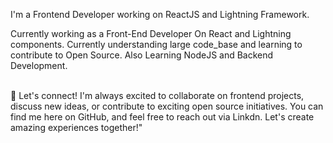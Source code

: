 I'm a Frontend Developer working on ReactJS and Lightning Framework.

Currently working as a Front-End Developer On React and Lightning components. Currently understanding large code_base and learning to contribute to Open Source. Also Learning NodeJS and Backend Development.

<br/>
🌟 Let's connect! I'm always excited to collaborate on frontend projects, discuss new ideas, or contribute to exciting open source initiatives. You can find me here on GitHub, and feel free to reach out via Linkdn. Let's create amazing experiences together!"
